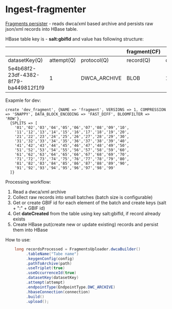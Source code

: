 # Ingest-fragmenter

[Fragments persister](src/main/java/org/gbif/pipelines/fragmenter/FragmentPersister.java) - reads dwca/xml based archive and persists raw json/xml records into HBase table.

HBase table key is - **salt:gbifId** and value has following structure:

|   |   |   |fragment(CF)|   |   |
|---|---|---|------------|---|---|
|datasetKey(Q)|attempt(Q)|protocol(Q)|record(Q)|dateCreated(Q)|dateUpdated(Q)  |
|5e4b68f2-23df-4382-8f79-ba449812f1f9|1|DWCA_ARCHIVE|BLOB|1587372235|1587372235|

Exapmle for dev:
```
create 'dev_fragment', {NAME => 'fragment', VERSIONS => 1, COMPRESSION => 'SNAPPY', DATA_BLOCK_ENCODING => 'FAST_DIFF', BLOOMFILTER => 'ROW'},
  {SPLITS => [
    '01','02','03','04','05','06','07','08','09','10',
    '11','12','13','14','15','16','17','18','19','20',
    '21','22','23','24','25','26','27','28','29','30',
    '31','32','33','34','35','36','37','38','39','40',
    '41','42','43','44','45','46','47','48','49','50',
    '51','52','53','54','55','56','57','58','59','60',
    '61','62','63','64','65','66','67','68','69','70',
    '71','72','73','74','75','76','77','78','79','80',
    '81','82','83','84','85','86','87','88','89','90',
    '91','92','93','94','95','96','97','98','99'
  ]}
```

Processing workflow:
1. Read a dwca/xml archive
2. Collect raw records into small batches (batch size is configurable)
3. Get or create GBIF id for each element of the batch and create keys (salt + ":" + GBIF id)
4. Get **dateCreated** from the table using key salt:gbifId, if record already exists
5. Create HBase put(create new or update existing) records and persist them into HBase

How to use:
```java
    long recordsProcessed = FragmentsUploader.dwcaBuilder()
         .tableName("Tabe name")
         .keygenConfig(config)
         .pathToArchive(path)
         .useTriplet(true)
         .useOccurrenceId(true)
         .datasetKey(datasetKey)
         .attempt(attempt)
         .endpointType(EndpointType.DWC_ARCHIVE)
         .hbaseConnection(connection)
         .build()
         .upload();
```
